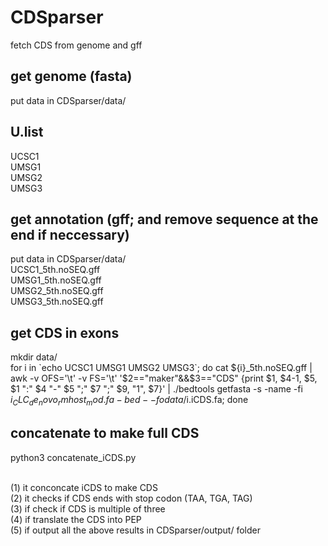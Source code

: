 # CDSparser
fetch CDS from genome and gff

## get genome (fasta)
put data in CDSparser/data/<br>

## U.list
UCSC1<br>
UMSG1<br>
UMSG2<br>
UMSG3<br>

## get annotation (gff; and remove sequence at the end if neccessary)
put data in CDSparser/data/<br>
UCSC1_5th.noSEQ.gff<br>
UMSG1_5th.noSEQ.gff<br>
UMSG2_5th.noSEQ.gff<br>
UMSG3_5th.noSEQ.gff<br>

## get CDS in exons
mkdir data/<br>
for i in \`echo UCSC1 UMSG1 UMSG2 UMSG3\`; do
cat ${i}_5th.noSEQ.gff | awk -v OFS='\t' -v FS='\t' '$2=="maker"&&$3=="CDS" {print $1, $4-1, $5, $1 ":" $4 "-" $5 ";" $7 ";" $9, "1", $7}' | ./bedtools getfasta -s -name -fi ${i}_CLC_de_novo_rmhost_mod.fa -bed - -fo data/$i.iCDS.fa;
done
<br>

## concatenate to make full CDS
python3 concatenate_iCDS.py<br><br>

(1) it conconcate iCDS to make CDS<br>
(2) it checks if CDS ends with stop codon (TAA, TGA, TAG)<br>
(3) if check if CDS is multiple of three<br>
(4) if translate the CDS into PEP<br>
(5) if output all the above results in CDSparser/output/ folder<br><br>


